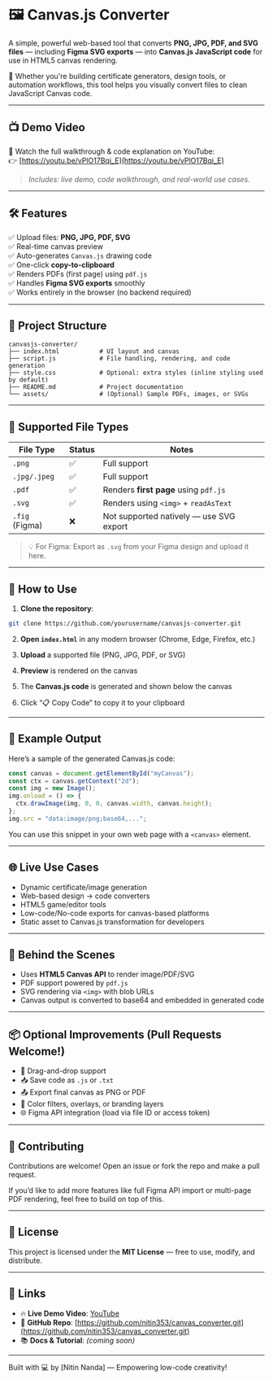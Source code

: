 
# 🖼️ Canvas.js Converter

A simple, powerful web-based tool that converts **PNG, JPG, PDF, and SVG files** — including **Figma SVG exports** — into **Canvas.js JavaScript code** for use in HTML5 canvas rendering.

🎯 Whether you're building certificate generators, design tools, or automation workflows, this tool helps you visually convert files to clean JavaScript Canvas code.

---

## 📺 Demo Video

🎥 Watch the full walkthrough & code explanation on YouTube:  
👉 [https://youtu.be/vPlO17Bqi_E](https://youtu.be/vPlO17Bqi_E)

> _Includes: live demo, code walkthrough, and real-world use cases._

---

## 🛠️ Features

✅ Upload files: **PNG, JPG, PDF, SVG**  
✅ Real-time canvas preview  
✅ Auto-generates `Canvas.js` drawing code  
✅ One-click **copy-to-clipboard**  
✅ Renders PDFs (first page) using `pdf.js`  
✅ Handles **Figma SVG exports** smoothly  
✅ Works entirely in the browser (no backend required)

---

## 📁 Project Structure

```
canvasjs-converter/
├── index.html           # UI layout and canvas
├── script.js            # File handling, rendering, and code generation
├── style.css            # Optional: extra styles (inline styling used by default)
├── README.md            # Project documentation
└── assets/              # (Optional) Sample PDFs, images, or SVGs
```

---

## 📄 Supported File Types

| File Type     | Status | Notes                                |
|---------------|--------|--------------------------------------|
| `.png`        | ✅     | Full support                         |
| `.jpg/.jpeg`  | ✅     | Full support                         |
| `.pdf`        | ✅     | Renders **first page** using `pdf.js` |
| `.svg`        | ✅     | Renders using `<img>` + `readAsText` |
| `.fig` (Figma)| ❌     | Not supported natively — use SVG export |

> 💡 For Figma: Export as `.svg` from your Figma design and upload it here.

---

## 🧪 How to Use

1. **Clone the repository**:
```bash
git clone https://github.com/yourusername/canvasjs-converter.git
```

2. **Open `index.html`** in any modern browser (Chrome, Edge, Firefox, etc.)

3. **Upload** a supported file (PNG, JPG, PDF, or SVG)

4. **Preview** is rendered on the canvas

5. The **Canvas.js code** is generated and shown below the canvas

6. Click “📋 Copy Code” to copy it to your clipboard

---

## 🧾 Example Output

Here’s a sample of the generated Canvas.js code:

```js
const canvas = document.getElementById("myCanvas");
const ctx = canvas.getContext("2d");
const img = new Image();
img.onload = () => {
  ctx.drawImage(img, 0, 0, canvas.width, canvas.height);
};
img.src = "data:image/png;base64,...";
```

You can use this snippet in your own web page with a `<canvas>` element.

---

## 🌐 Live Use Cases

- Dynamic certificate/image generation
- Web-based design → code converters
- HTML5 game/editor tools
- Low-code/No-code exports for canvas-based platforms
- Static asset to Canvas.js transformation for developers

---

## 🧠 Behind the Scenes

- Uses **HTML5 Canvas API** to render image/PDF/SVG
- PDF support powered by `pdf.js`
- SVG rendering via `<img>` with blob URLs
- Canvas output is converted to base64 and embedded in generated code

---

## 📦 Optional Improvements (Pull Requests Welcome!)

- 🔄 Drag-and-drop support
- 📥 Save code as `.js` or `.txt`
- 📤 Export final canvas as PNG or PDF
- 🌈 Color filters, overlays, or branding layers
- 🌐 Figma API integration (load via file ID or access token)

---

## 🤝 Contributing

Contributions are welcome! Open an issue or fork the repo and make a pull request.

If you’d like to add more features like full Figma API import or multi-page PDF rendering, feel free to build on top of this.

---

## 📜 License

This project is licensed under the **MIT License** — free to use, modify, and distribute.

---

## 🔗 Links

- 🔥 **Live Demo Video**: [YouTube](https://youtu.be/vPlO17Bqi_E)
- 📁 **GitHub Repo**: [https://github.com/nitin353/canvas_converter.git](https://github.com/nitin353/canvas_converter.git)
- 📚 **Docs & Tutorial**: *(coming soon)*

---

Built with 💻 by [Nitin Nanda] — Empowering low-code creativity!
